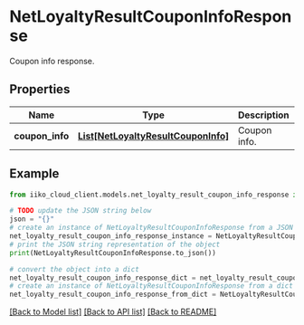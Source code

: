 # NetLoyaltyResultCouponInfoResponse

Coupon info response.

## Properties

Name | Type | Description | Notes
------------ | ------------- | ------------- | -------------
**coupon_info** | [**List[NetLoyaltyResultCouponInfo]**](NetLoyaltyResultCouponInfo.md) | Coupon info. | [optional] 

## Example

```python
from iiko_cloud_client.models.net_loyalty_result_coupon_info_response import NetLoyaltyResultCouponInfoResponse

# TODO update the JSON string below
json = "{}"
# create an instance of NetLoyaltyResultCouponInfoResponse from a JSON string
net_loyalty_result_coupon_info_response_instance = NetLoyaltyResultCouponInfoResponse.from_json(json)
# print the JSON string representation of the object
print(NetLoyaltyResultCouponInfoResponse.to_json())

# convert the object into a dict
net_loyalty_result_coupon_info_response_dict = net_loyalty_result_coupon_info_response_instance.to_dict()
# create an instance of NetLoyaltyResultCouponInfoResponse from a dict
net_loyalty_result_coupon_info_response_from_dict = NetLoyaltyResultCouponInfoResponse.from_dict(net_loyalty_result_coupon_info_response_dict)
```
[[Back to Model list]](../README.md#documentation-for-models) [[Back to API list]](../README.md#documentation-for-api-endpoints) [[Back to README]](../README.md)


